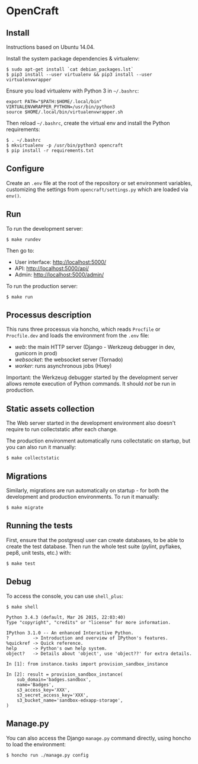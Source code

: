 OpenCraft
=========

Install
-------

Instructions based on Ubuntu 14.04.

Install the system package dependencies & virtualenv:

```
$ sudo apt-get install `cat debian_packages.lst`
$ pip3 install --user virtualenv && pip3 install --user virtualenvwrapper
```

Ensure you load virtualenv with Python 3 in `~/.bashrc`:

```
export PATH="$PATH:$HOME/.local/bin" VIRTUALENVWRAPPER_PYTHON=/usr/bin/python3
source $HOME/.local/bin/virtualenvwrapper.sh
```

Then reload `~/.bashrc`, create the virtual env and install the Python requirements:

```
$ . ~/.bashrc
$ mkvirtualenv -p /usr/bin/python3 opencraft
$ pip install -r requirements.txt
```


Configure
---------

Create an `.env` file at the root of the repository or set environment variables, customizing the
settings from `opencraft/settings.py` which are loaded via `env()`.


Run
---

To run the development server:

```
$ make rundev
```

Then go to:

* User interface: [http://localhost:5000/](http://localhost:2000/)
* API: [http://localhost:5000/api/](http://localhost:2000/api/)
* Admin: [http://localhost:5000/admin/](http://localhost:2000/admin/)

To run the production server:

```
$ make run
```


Processus description
---------------------

This runs three processus via honcho, which reads `Procfile` or `Procfile.dev` and loads the
environment from the `.env` file:

* *web*: the main HTTP server (Django - Werkzeug debugger in dev, gunicorn in prod)
* *websocket*: the websocket server (Tornado)
* *worker*: runs asynchronous jobs (Huey)

Important: the Werkzeug debugger started by the development server allows remote execution
of Python commands. It should *not* be run in production.


Static assets collection
------------------------

The Web server started in the development environment also doesn't require to run collectstatic
after each change.

The production environment automatically runs collectstatic on startup, but you can also run it
manually:

```
$ make collectstatic
```


Migrations
----------

Similarly, migrations are run automatically on startup - for both the development and production
environments. To run it manually:

```
$ make migrate
```


Running the tests
-----------------

First, ensure that the postgresql user can create databases, to be able to create the test database. 
Then run the whole test suite (pylint, pyflakes, pep8, unit tests, etc.) with:

```
$ make test
```


Debug
-----

To access the console, you can use `shell_plus`:

```
$ make shell

Python 3.4.3 (default, Mar 26 2015, 22:03:40)
Type "copyright", "credits" or "license" for more information.

IPython 3.1.0 -- An enhanced Interactive Python.
?         -> Introduction and overview of IPython's features.
%quickref -> Quick reference.
help      -> Python's own help system.
object?   -> Details about 'object', use 'object??' for extra details.

In [1]: from instance.tasks import provision_sandbox_instance

In [2]: result = provision_sandbox_instance(
    sub_domain='badges.sandbox',
    name='Badges',
    s3_access_key='XXX',
    s3_secret_access_key='XXX',
    s3_bucket_name='sandbox-edxapp-storage',
)
```


Manage.py
---------

You can also access the Django `manage.py` command directly, using honcho to load the environment:

```
$ honcho run ./manage.py config
```
